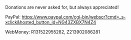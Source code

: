 Donations are never asked for, but always appreciated!

PayPal: https://www.paypal.com/cgi-bin/webscr?cmd=_s-xclick&hosted_button_id=NG43ZXBX7N4Z4

WebMoney: R131522955282, Z213902086281
